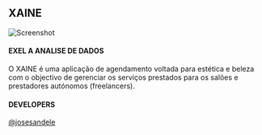 
## XAINE

![Screenshot](https://i.pinimg.com/564x/c2/77/ee/c277ee1f87b430f7876c7fbf2c2c2502.jpg)


#### EXEL A ANALISE DE DADOS


O XAINE é uma aplicação de agendamento voltada para estética e beleza com o objectivo de gerenciar os serviços prestados para os salões e prestadores autónomos (freelancers).



#### DEVELOPERS

 [@josesandele](https://www.linkedin.com/in/jose-sandele-7672b8237/)


